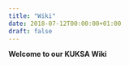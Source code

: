 ```yaml
---
title: "Wiki"
date: 2018-07-12T00:00:00+01:00
draft: false
---
```

**Welcome to our KUKSA Wiki**

<object data="https://wiki.eclipse.org/Kuksa" width="100%" height="100%"> <embed src="https://wiki.eclipse.org/Kuksa" width="100%" height="100%" /> </object>

